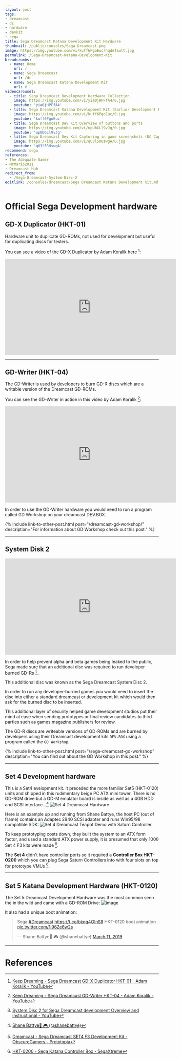 ```yaml
---
layout: post
tags: 
- dreamcast
- dc
- hardware
- devkit
- sega
title: Sega Dreamcast Katana Development Kit Hardware
thumbnail: /public/consoles/Sega Dreamcast.png
image: https://img.youtube.com/vi/kuff6PgoEuc/hqdefault.jpg
permalink: /Sega-Dreamcast-Katana-Development-Kit
breadcrumbs:
  - name: Home
    url: /
  - name: Sega Dreamcast
    url: /dc
  - name: Sega Dreamcast Katana Development Kit
    url: #
videocarousel:
  - title: Sega Dreamcast Development Hardware Collection
    image: https://img.youtube.com/vi/yia0jHPFfA4/0.jpg
    youtube: 'yia0jHPFfA4'
  - title: Sega Dreamcast Katana Development Kit (Earlier Development Kit)
    image: https://img.youtube.com/vi/kuff6PgoEuc/0.jpg
    youtube: 'kuff6PgoEuc'
  - title: Sega Dreamcast Dev Kit Overview of buttons and ports
    image: https://img.youtube.com/vi/upUbGLl9vJg/0.jpg
    youtube: 'upUbGLl9vJg'
  - title: Sega Dreamcast Dev Kit Capturing in game screenshots (DC Capture)
    image: https://img.youtube.com/vi/qU3l5RUswgA/0.jpg
    youtube: 'qU3l5RUswgA'
recommend: sega
references:
- The Adequate Gamer
- MrMario2011
- Dreamcast Hub
redirect_from:
  - /Sega-Dreamcast-System-Disc-2
editlink: /consoles/dreamcast/Sega Dreamcast Katana Development Kit.md
---
```


# Official Sega Development hardware

## GD-X Duplicator (HKT-01)
Hardware unit to duplicate GD-ROMs, not used for development but useful for duplicating discs for testers.

You can see a video of the GD-X Duplicator by Adam Koralik here [^3]:
<iframe width="560" height="315" src="https://www.youtube.com/embed/rszqxcnOmCA" frameborder="0" allow="accelerometer; autoplay; clipboard-write; encrypted-media; gyroscope; picture-in-picture" allowfullscreen></iframe>

---
## GD-Writer (HKT-04)
The GD-Writer is used by developers to burn GD-R discs which are a writable version of the Dreamcast GD-ROMs.

You can see the GD-Writer in action in this video by Adam Koralik [^1]:
<iframe width="560" height="315" src="https://www.youtube.com/embed/hqMWTJe3ioE" frameborder="0" allow="accelerometer; autoplay; clipboard-write; encrypted-media; gyroscope; picture-in-picture" allowfullscreen></iframe>

In order to use the GD-Writer hardware you would need to run a program called GD Workshop on your dreamcast DEV.BOX.

{% include link-to-other-post.html post="/dreamcast-gd-workshop/" description="For information about GD Workshop check out this post." %}

---
## System Disk 2
<iframe width="560" height="315" src="https://www.youtube.com/embed/TL0VCLGev7A" frameborder="0" allow="accelerometer; autoplay; clipboard-write; encrypted-media; gyroscope; picture-in-picture" allowfullscreen></iframe>

In order to help prevent alpha and beta games being leaked to the public, Sega made sure that an additional disc was required to run developer burned GD-Rs [^2].

This additional disc was known as the Sega Dreamcast System Disc 2.

In order to run any developer-burned games you would need to insert the disc into either a standard dreamcast or development kit which would then ask for the burned disc to be inserted.

This additional layer of security helped game development studios put their mind at ease when sending prototypes or final review candidates to third parties such as games magazine publishers for review.

The GD-R discs are writeable versions of GD-ROMs and are burned by developers using their Dreamcast development kits `DEV.BOX` using a program called the `GD Workshop`.

{% include link-to-other-post.html post="/sega-dreamcast-gd-workshop" description="You can find out about the GD Workshop in this post." %}

---
## Set 4 Development hardware
This is a Set4 evelopment kit. It preceded the more familiar Set5 (HKT-0120) units and shipped in this rudimentary beige PC ATX mini tower. There is no GD-ROM drive but a GD-M emulator board is inside as well as a 4GB HDD and SCSI interface...[^6]
![Set 4 Dreamcast Hardware](https://github.com/user-attachments/assets/8c9e31fc-ff0a-47f6-998b-dc4f419c8234)

Here is an example up and running from Shane Battye, the host PC (out of frame) contains an Adaptec 2940 SCSI adapter and runs Win95/98 compatible SDK:
![Set 4 Dreamcast Teapot Demo with Saturn Controller](https://github.com/user-attachments/assets/f22cbe5a-6a34-4d01-adaf-e235e818cac8)

To keep prototyping costs down, they built the system to an ATX form factor, and used a standard ATX power supply, it is presumed that only 1000 Set 4 F3 kits were made [^4].

The **Set 4** didn't have controller ports so it required a **Controller Box HKT-0200** which you can plug Sega Saturn Controllers into with four slots on top for prototype VMUs [^5].


---
## Set 5 Katana Development Hardware (HKT-0120)
The Set 5 Dreamcast Development  Hardware was the most common seen the in the wild and came with a GD-ROM Drive:
![image](https://github.com/user-attachments/assets/3a0b4e3f-ed5e-4829-9b57-ec2b02250c55)

It also had a unique boot animation:
<blockquote class="twitter-tweet"><p lang="et" dir="ltr">Sega <a href="https://twitter.com/hashtag/Dreamcast?src=hash&amp;ref_src=twsrc%5Etfw">#Dreamcast</a> <a href="https://t.co/bkqq4OInS8">https://t.co/bkqq4OInS8</a> HKT-0120 boot animation <a href="https://t.co/1l96Ze6w2s">pic.twitter.com/1l96Ze6w2s</a></p>&mdash; Shane Battye🎄 🎮 (@shanebattye) <a href="https://twitter.com/shanebattye/status/1104989541188874241?ref_src=twsrc%5Etfw">March 11, 2019</a></blockquote> <script async src="https://platform.twitter.com/widgets.js" charset="utf-8"></script>

---
# References
[^1]: [Keep Dreaming - Sega Dreamcast GD-Writer HKT-04 - Adam Koralik - YouTube](https://www.youtube.com/watch?v=hqMWTJe3ioE)
[^2]: [System Disc 2 for Sega Dreamcast development Overview and instructional - YouTube](https://www.youtube.com/watch?v=TL0VCLGev7A)
[^3]: [Keep Dreaming - Sega Dreamcast GD-X Duplicator HKT-01 - Adam Koralik - YouTube](https://www.youtube.com/watch?v=rszqxcnOmCA)
[^4]: [Dreamcast - Sega Dreamcast SET4 F3 Development Kit - ObscureGamers - Prototopia](https://web.archive.org/web/20190923150812/https://www.obscuregamers.com/threads/sega-dreamcast-set4-f3-development-kit.336/)
[^5]: [HKT-0200 - Sega Katana Controller Box - SegaXtreme](https://segaxtreme.net/threads/hkt-0200-sega-katana-controller-box.15500/)
[^6]: [Shane Battye🎄 🎮 (@shanebattye)](https://web.archive.org/web/20201007141308/https://twitter.com/shanebattye/status/1313840041219637252)

